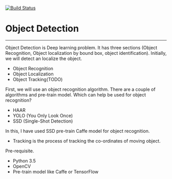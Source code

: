 [![Build Status](https://travis-ci.com/everythingisdata/ObjectTracking.svg?branch=master)](https://travis-ci.com/everythingisdata/ObjectTracking)
# Object Detection
---
Object Detection is Deep learning problem. It has three sections (Object Recognition, Object localization by bound box, object identification). Initially, we will detect an localize the object. 
 - Object Recognition
- Object Localization
 - Object Tracking(TODO)
 
First, we will use an object recognition algorithm. There are a couple of algorithms and pre-train model. Which can help be used for object recognition?
- HAAR
- YOLO (You Only Look Once)
- SSD (Single-Shot Detection)

In this, I have used SSD pre-train Caffe model for object recognition.
 - Tracking is the process of tracking the co-ordinates of moving object.

Pre-requisite.
 - Python 3.5
 - OpenCV
 - Pre-train model like Caffe or TensorFlow
